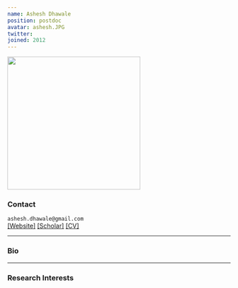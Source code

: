 ```yaml
---
name: Ashesh Dhawale
position: postdoc
avatar: ashesh.JPG
twitter:
joined: 2012
---
```


<img width="300" src="{{site.baseurl}}/images/people/{{page.avatar}}" data-action="zoom">

### Contact

<i class="fa fa-envelope-o"></i>  `ashesh.dhawale@gmail.com`<br>
<i class="fa fa-external-link"></i>
[[Website]](google.com)
[[Scholar]](https://scholar.google.com/citations?user=gb2zS_IAAAAJ&hl=en)
[[CV]](https://www.dropbox.com/)

<hr>

### Bio


<hr>

### Research Interests


